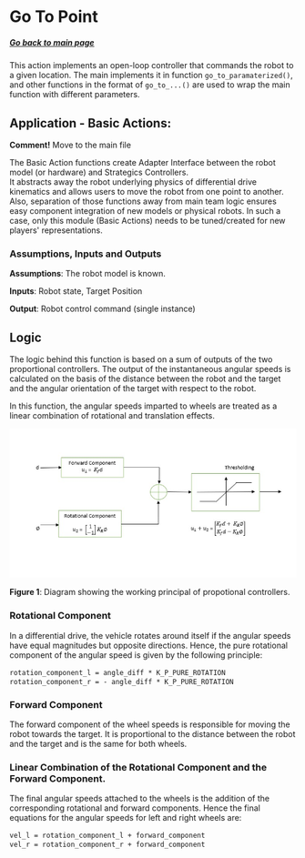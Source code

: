 
# Go To Point
##### [Go back to main page](../../Documentation.md)

This action implements an open-loop controller that commands the robot to a given location. 
The main implements it in function ```go_to_paramaterized()```, 
and other functions in the format of ```go_to_...()``` are used to wrap the main function with different parameters.

## Application - Basic Actions: 
__Comment!__ Move to the main file

The Basic Action functions create Adapter Interface between the robot model (or hardware) and Strategics Controllers.  
It abstracts away the robot underlying physics of differential drive kinematics and allows users to move the robot from one point to another.
Also, separation of those functions away from main team logic ensures easy component integration of new models or physical robots.
In such a case, only this module (Basic Actions) needs to be tuned/created for new players' representations.


### Assumptions, Inputs and Outputs
__Assumptions__: The robot model is known.

__Inputs__: Robot state, Target Position

__Output__: Robot control command (single instance)

## Logic

The logic behind this function is based on a sum of outputs of the two proportional controllers. 
The output of the instantaneous angular speeds is calculated on the basis of the distance between the robot and the target and the angular orientation of the target with respect to the robot. 

In this function, the angular speeds imparted to wheels are treated as a linear combination of rotational and translation effects.

<p align="center">
  <img src="../../Images/GoToPoint.jpeg">
</p>

__Figure 1__: Diagram showing the working principal of propotional controllers.

### Rotational Component
In a differential drive, the vehicle rotates around itself if the angular speeds have equal magnitudes but opposite directions. Hence, the pure rotational component of the angular speed is given by the following principle:

```
rotation_component_l = angle_diff * K_P_PURE_ROTATION
rotation_component_r = - angle_diff * K_P_PURE_ROTATION
```


### Forward Component
The forward component of the wheel speeds is responsible for moving the robot towards the target. It is proportional to the distance between the robot and the target and is the same for both wheels.

### Linear Combination of the Rotational Component and the Forward Component.
The final angular speeds attached to the wheels is the addition of the corresponding rotational and forward components. Hence the final equations for the angular speeds for left and right wheels are:

```
vel_l = rotation_component_l + forward_component
vel_r = rotation_component_r + forward_component
```
